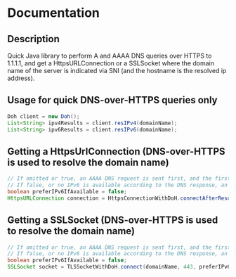 # Documentation

## Description

Quick Java library to perform A and AAAA DNS queries over HTTPS to 1.1.1.1, and get a HttpsURLConnection or a SSLSocket where the domain name of the server is indicated via SNI (and the hostname is the resolved ip address).

## Usage for quick DNS-over-HTTPS queries only

```java
Doh client = new Doh();
List<String> ipv4Results = client.resIPv4(domainName);
List<String> ipv6Results = client.resIPv6(domainName);
```

## Getting a HttpsUrlConnection (DNS-over-HTTPS is used to resolve the domain name)

```java
// If omitted or true, an AAAA DNS request is sent first, and the first returned IPv6 is used.
// If false, or no IPv6 is available according to the DNS response, an A DNS request is sent, and the first returned IPv4 is used.
boolean preferIPv6IfAvailable = false;
HttpsURLConnection connection = HttpsConnectionWithDoH.connectAfterResolvingViaDoH(<domain-name-here>, <subresource-here>, preferIPv6IfAvailable);
```

## Getting a SSLSocket (DNS-over-HTTPS is used to resolve the domain name)

```java
// If omitted or true, an AAAA DNS request is sent first, and the first returned IPv6 is used.
// If false, or no IPv6 is available according to the DNS response, an A DNS request is sent, and the first returned IPv4 is used.
boolean preferIPv6IfAvailable = false;
SSLSocket socket = TLSSocketWithDoH.connect(domainName, 443, preferIPv6IfAvailable);
```
